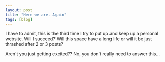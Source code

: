 ```yaml
---
layout: post
title: "Here we are. Again"
tags: [blog]
---
```


I have to admit, this is the third time I try to put up and keep up a personal website. Will I succeed? Will this space have a long life or will it be just thrashed after 2 or 3 posts?

Aren't you just getting excited?? No, you don't really need to answer this...
